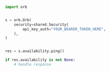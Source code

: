 <!-- Start SDK Example Usage -->
```python
import orb


s = orb.Orb(
    security=shared.Security(
        api_key_auth="YOUR_BEARER_TOKEN_HERE",
    ),
)


res = s.availability.ping()

if res.availability is not None:
    # handle response
```
<!-- End SDK Example Usage -->